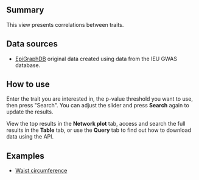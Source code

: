 ## Summary

This view presents correlations between traits.

## Data sources

* [EpiGraphDB](https://epigraphdb.org) original data created using data from the IEU GWAS database.

## How to use

Enter the trait you are interested in, the p-value threshold you want to use, then press "Search". You can adjust the slider and press **Search** again to update the results.

View the top results in the **Network plot** tab, access and search the full results in the **Table** tab, or use the **Query** tab to find out how to download data using the API.

## Examples

- [Waist circumference](/obs-cor/?trait-query=Waist+circumference)
